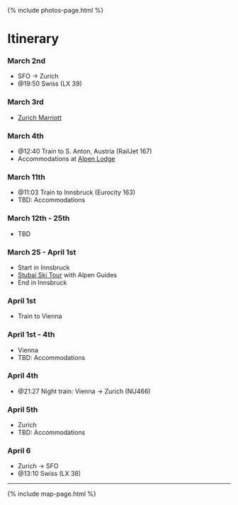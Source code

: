 {% include photos-page.html %}
# Itinerary

### March 2nd
* SFO -> Zurich 
* @19:50 Swiss (LX 39)

### March 3rd
* [Zurich Marriott](https://www.marriott.com/en-us/hotels/zrhdt-zurich-marriott-hotel/overview/)

### March 4th
* @12:40 Train to S. Anton, Austria (RailJet 167)
* Accommodations at [Alpen Lodge](http://www.alpen-lodge.at/alpine_lodge_welcome-1.html)

### March 11th
* @11:03 Train to Innsbruck (Eurocity 163)
* TBD: Accommodations

### March 12th - 25th
* TBD

### March 25 - April 1st
* Start in Innsbruck
* [Stubai Ski Tour](https://www.alpine-guides.com/trips/stubai-ski-tour/) with Alpen Guides
* End in Innsbruck

### April 1st
* Train to Vienna

### April 1st - 4th
* Vienna
* TBD: Accommodations
### April 4th
* @21:27 Night train: Vienna -> Zurich (NU466)

### April 5th
* Zurich
* TBD: Accommodations

### April 6
* Zurich -> SFO
* @13:10 Swiss (LX 38)

* * *

{% include map-page.html %}